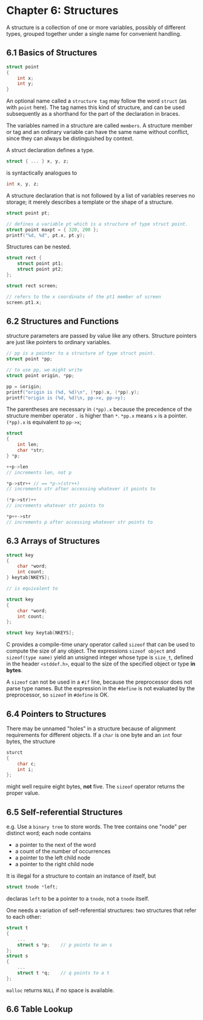 # Chapter 6: Structures

A structure is a collection of one or more variables, possibly of different
types, grouped together under a single name for convenient handling.

## 6.1 Basics of Structures

```c
struct point 
{
    int x;
    int y;
}
```

An optional name called a `structure tag` may follow the word `struct` (as with
`point` here). The tag names this kind of structure, and can be used
subsequently as a shorthand for the part of the declaration in braces.

The variables named in a structure are called `members`. A structure member or
tag and an ordinary variable can have the same name without conflict, since they
can always be distinguished by context.

A struct declaration defines a type.

```c
struct { ... } x, y, z;
```

is syntactically analogues to

```c
int x, y, z;
```

A structure declaration that is not followed by a list of variables reserves no
storage; it merely describes a template or the shape of a structure.

```c
struct point pt;

// defines a variable pt which is a structure of type struct point.
struct point maxpt = { 320, 200 };
printf("%d, %d", pt.x, pt.y);
```

Structures can be nested.

```c
struct rect {
    struct point pt1;
    struct point pt2;
};

struct rect screen;

// refers to the x coordinate of the pt1 member of screen
screen.pt1.x;
```

## 6.2 Structures and Functions

structure parameters are passed by value like any others. Structure pointers are
just like pointers to ordinary variables.

```c
// pp is a pointer to a structure of type struct point.
struct point *pp;

// to use pp, we might write
struct point origin, *pp;

pp = &origin;
printf("origin is (%d, %d)\n", (*pp).x, (*pp).y);
printf("origin is (%d, %d)\n, pp->x, pp->y);
```

The parentheses are necessary in `(*pp).x` because the precedence of the
structure member operator `.` is higher than `*`. `*pp.x` means `x` is a
pointer. `(*pp).x` is equivalent to `pp->x`;

```c
struct
{
    int len;
    char *str;
} *p;

++p->len
// increments len, not p

*p->str++ // == *p->(str++)
// increments str after accessing whatever it points to

(*p->str)++
// increments whatever str points to

*p++->str
// increments p after accessing whatever str points to
```

## 6.3 Arrays of Structures

```c
struct key
{
    char *word;
    int count;
} keytab[NKEYS];

// is equivalent to

struct key
{
    char *word;
    int count;
};

struct key keytab[NKEYS];
```

C provides a compile-time unary operator called `sizeof` that can be used to
compute the size of any object. The expressions `sizeof object` and
`sizeof(type name)` yield an unsigned integer whose type is `size_t`, defined
in the header `<stddef.h>`, equal to the size of the specified object
or type **in bytes**.

A `sizeof` can not be used in a `#if` line, because the preprocessor does not
parse type names. But the expression in the `#define` is not evaluated by the
preprocessor, so `sizeof` in `#define` is OK.

## 6.4 Pointers to Structures

There may be unnamed "holes" in a structure because of alignment requirements
for different objects. If a `char` is one byte and an `int` four bytes, the
structure

```c
sturct
{
    char c;
    int i;
};
```

might well require eight bytes, **not** five. The `sizeof` operator returns the
proper value.

## 6.5 Self-referential Structures

e.g. Use a `binary tree` to store words. The tree contains one "node" per
distinct word; each node contains

- a pointer to the next of the word
- a count of the number of occurrences
- a pointer to the left child node
- a pointer to the right child node

It is illegal for a structure to contain an instance of itself, but

```c
struct tnode *left;
```

declaras `left` to be a pointer to a `tnode`, not a `tnode` itself.

One needs a variation of self-referential structures: two structures that refer
to each other:

```c
struct t
{
    ...
    struct s *p;    // p points to an s
};
struct s
{
    ...
    struct t *q;    // q points to a t
};
```

`malloc` returns `NULL` if no space is available.

## 6.6 Table Lookup
